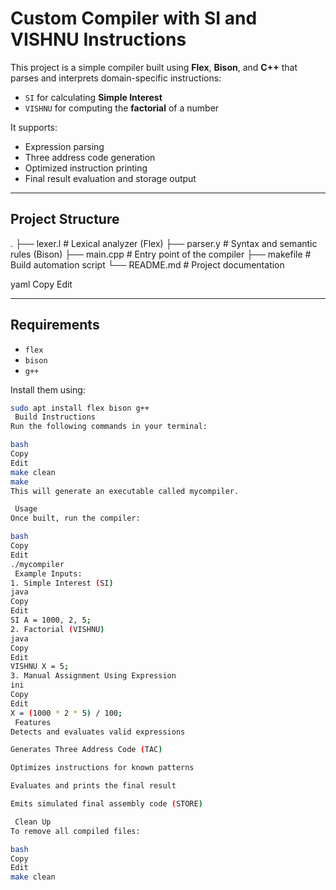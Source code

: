 # Custom Compiler with SI and VISHNU Instructions

This project is a simple compiler built using **Flex**, **Bison**, and **C++** that parses and interprets domain-specific instructions:
- `SI` for calculating **Simple Interest**
- `VISHNU` for computing the **factorial** of a number

It supports:
- Expression parsing
- Three address code generation
- Optimized instruction printing
- Final result evaluation and storage output

---

## Project Structure

. ├── lexer.l # Lexical analyzer (Flex) ├── parser.y # Syntax and semantic rules (Bison) ├── main.cpp # Entry point of the compiler ├── makefile # Build automation script └── README.md # Project documentation

yaml
Copy
Edit

---

##  Requirements

- `flex`
- `bison`
- `g++`

Install them using:

```bash
sudo apt install flex bison g++
 Build Instructions
Run the following commands in your terminal:

bash
Copy
Edit
make clean
make
This will generate an executable called mycompiler.

 Usage
Once built, run the compiler:

bash
Copy
Edit
./mycompiler
 Example Inputs:
1. Simple Interest (SI)
java
Copy
Edit
SI A = 1000, 2, 5;
2. Factorial (VISHNU)
java
Copy
Edit
VISHNU X = 5;
3. Manual Assignment Using Expression
ini
Copy
Edit
X = (1000 * 2 * 5) / 100;
 Features
Detects and evaluates valid expressions

Generates Three Address Code (TAC)

Optimizes instructions for known patterns

Evaluates and prints the final result

Emits simulated final assembly code (STORE)

 Clean Up
To remove all compiled files:

bash
Copy
Edit
make clean